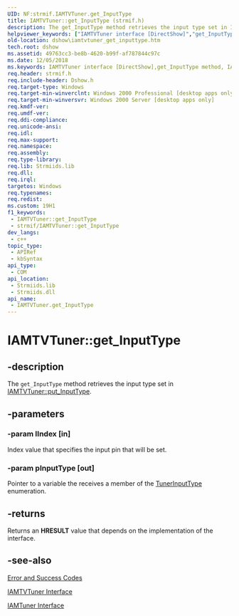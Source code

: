 ```yaml
---
UID: NF:strmif.IAMTVTuner.get_InputType
title: IAMTVTuner::get_InputType (strmif.h)
description: The get_InputType method retrieves the input type set in IAMTVTuner::put_InputType.
helpviewer_keywords: ["IAMTVTuner interface [DirectShow]","get_InputType method","IAMTVTuner.get_InputType","IAMTVTuner::get_InputType","IAMTVTunerget_InputType","dshow.iamtvtuner_get_inputtype","get_InputType","get_InputType method [DirectShow]","get_InputType method [DirectShow]","IAMTVTuner interface","strmif/IAMTVTuner::get_InputType"]
old-location: dshow\iamtvtuner_get_inputtype.htm
tech.root: dshow
ms.assetid: 49763cc3-be8b-4620-b99f-af787844c97c
ms.date: 12/05/2018
ms.keywords: IAMTVTuner interface [DirectShow],get_InputType method, IAMTVTuner.get_InputType, IAMTVTuner::get_InputType, IAMTVTunerget_InputType, dshow.iamtvtuner_get_inputtype, get_InputType, get_InputType method [DirectShow], get_InputType method [DirectShow],IAMTVTuner interface, strmif/IAMTVTuner::get_InputType
req.header: strmif.h
req.include-header: Dshow.h
req.target-type: Windows
req.target-min-winverclnt: Windows 2000 Professional [desktop apps only]
req.target-min-winversvr: Windows 2000 Server [desktop apps only]
req.kmdf-ver: 
req.umdf-ver: 
req.ddi-compliance: 
req.unicode-ansi: 
req.idl: 
req.max-support: 
req.namespace: 
req.assembly: 
req.type-library: 
req.lib: Strmiids.lib
req.dll: 
req.irql: 
targetos: Windows
req.typenames: 
req.redist: 
ms.custom: 19H1
f1_keywords:
 - IAMTVTuner::get_InputType
 - strmif/IAMTVTuner::get_InputType
dev_langs:
 - c++
topic_type:
 - APIRef
 - kbSyntax
api_type:
 - COM
api_location:
 - Strmiids.lib
 - Strmiids.dll
api_name:
 - IAMTVTuner.get_InputType
---
```


# IAMTVTuner::get_InputType


## -description

The <code>get_InputType</code> method retrieves the input type set in <a href="https://docs.microsoft.com/windows/desktop/api/strmif/nf-strmif-iamtvtuner-put_inputtype">IAMTVTuner::put_InputType</a>.

## -parameters

### -param lIndex [in]

Index value that specifies the input pin that will be set.

### -param pInputType [out]

Pointer to a variable the receives a member of the [TunerInputType](https://docs.microsoft.com/windows/desktop/api/strmif/ne-strmif-tunerinputtype) enumeration.

## -returns

Returns an <b>HRESULT</b> value that depends on the implementation of the interface.

## -see-also

<a href="https://docs.microsoft.com/windows/desktop/DirectShow/error-and-success-codes">Error and Success Codes</a>



<a href="https://docs.microsoft.com/windows/desktop/api/strmif/nn-strmif-iamtvtuner">IAMTVTuner Interface</a>



<a href="https://docs.microsoft.com/windows/desktop/api/strmif/nn-strmif-iamtuner">IAMTuner Interface</a>

